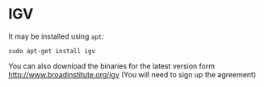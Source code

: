 IGV
====

It may be installed using `apt`:

    sudo apt-get install igv


You can also download the binaries for the latest version form 
<http://www.broadinstitute.org/igv> 
(You will need to sign up the agreement)



